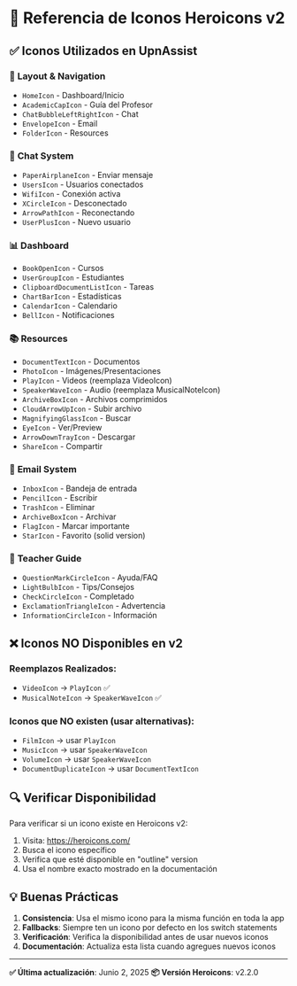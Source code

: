 # 🎨 Referencia de Iconos Heroicons v2

## ✅ Iconos Utilizados en UpnAssist

### 📁 **Layout & Navigation**
- `HomeIcon` - Dashboard/Inicio
- `AcademicCapIcon` - Guía del Profesor
- `ChatBubbleLeftRightIcon` - Chat
- `EnvelopeIcon` - Email
- `FolderIcon` - Resources

### 💬 **Chat System**
- `PaperAirplaneIcon` - Enviar mensaje
- `UsersIcon` - Usuarios conectados
- `WifiIcon` - Conexión activa
- `XCircleIcon` - Desconectado
- `ArrowPathIcon` - Reconectando
- `UserPlusIcon` - Nuevo usuario

### 📊 **Dashboard**
- `BookOpenIcon` - Cursos
- `UserGroupIcon` - Estudiantes
- `ClipboardDocumentListIcon` - Tareas
- `ChartBarIcon` - Estadísticas
- `CalendarIcon` - Calendario
- `BellIcon` - Notificaciones

### 📚 **Resources**
- `DocumentTextIcon` - Documentos
- `PhotoIcon` - Imágenes/Presentaciones
- `PlayIcon` - Videos (reemplaza VideoIcon)
- `SpeakerWaveIcon` - Audio (reemplaza MusicalNoteIcon)
- `ArchiveBoxIcon` - Archivos comprimidos
- `CloudArrowUpIcon` - Subir archivo
- `MagnifyingGlassIcon` - Buscar
- `EyeIcon` - Ver/Preview
- `ArrowDownTrayIcon` - Descargar
- `ShareIcon` - Compartir

### 📧 **Email System**
- `InboxIcon` - Bandeja de entrada
- `PencilIcon` - Escribir
- `TrashIcon` - Eliminar
- `ArchiveBoxIcon` - Archivar
- `FlagIcon` - Marcar importante
- `StarIcon` - Favorito (solid version)

### 📖 **Teacher Guide**
- `QuestionMarkCircleIcon` - Ayuda/FAQ
- `LightBulbIcon` - Tips/Consejos
- `CheckCircleIcon` - Completado
- `ExclamationTriangleIcon` - Advertencia
- `InformationCircleIcon` - Información

## ❌ **Iconos NO Disponibles en v2**

### Reemplazos Realizados:
- `VideoIcon` → `PlayIcon` ✅
- `MusicalNoteIcon` → `SpeakerWaveIcon` ✅

### Iconos que NO existen (usar alternativas):
- `FilmIcon` → usar `PlayIcon`
- `MusicIcon` → usar `SpeakerWaveIcon` 
- `VolumeIcon` → usar `SpeakerWaveIcon`
- `DocumentDuplicateIcon` → usar `DocumentTextIcon`

## 🔍 **Verificar Disponibilidad**

Para verificar si un icono existe en Heroicons v2:
1. Visita: https://heroicons.com/
2. Busca el icono específico
3. Verifica que esté disponible en "outline" version
4. Usa el nombre exacto mostrado en la documentación

## 💡 **Buenas Prácticas**

1. **Consistencia**: Usa el mismo icono para la misma función en toda la app
2. **Fallbacks**: Siempre ten un icono por defecto en los switch statements
3. **Verificación**: Verifica la disponibilidad antes de usar nuevos iconos
4. **Documentación**: Actualiza esta lista cuando agregues nuevos iconos

---

**✅ Última actualización**: Junio 2, 2025
**📦 Versión Heroicons**: v2.2.0
